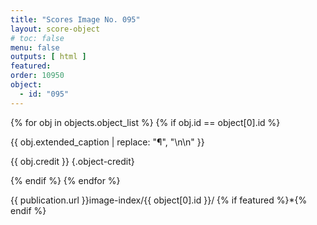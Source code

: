 ```yaml
---
title: "Scores Image No. 095"
layout: score-object
# toc: false
menu: false
outputs: [ html ]
featured: 
order: 10950
object:
  - id: "095"
---
```


{% for obj in objects.object_list %}
{% if obj.id == object[0].id %}

{{ obj.extended_caption | replace: "¶", "\n\n" }}

{{ obj.credit }} {.object-credit}

{% endif %}
{% endfor %}

<div class="object-credit object-url is-print-only">

{{ publication.url }}image-index/{{ object[0].id }}/ {% if featured %}*{% endif %}

</div>
